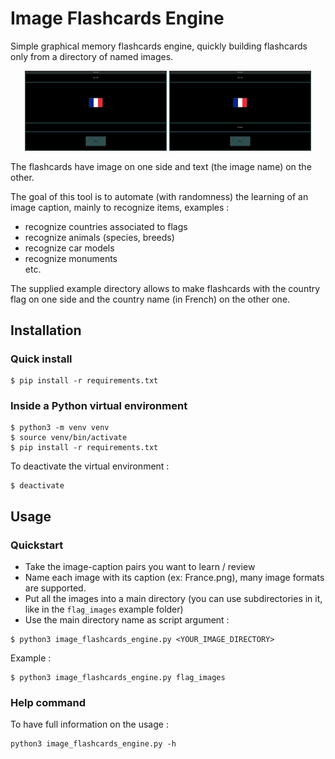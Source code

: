 # Image Flashcards Engine

Simple graphical memory flashcards engine, quickly building flashcards only from a directory of named images.

<p align="center">
  <img src="resources/screenshot1.png" alt="Screenshot 1" width="45%" />
  <img src="resources/screenshot2.png" alt="Screenshot 2" width="45%" />
</p>

The flashcards have image on one side and text (the image name) on the other. 

The goal of this tool is to automate (with randomness) the learning of an image caption, mainly to recognize items, examples :
- recognize countries associated to flags
- recognize animals (species, breeds)
- recognize car models
- recognize monuments  
etc. 

The supplied example directory allows to make flashcards with the country flag on one side and the country name (in French) on the other one.

## Installation
### Quick install
```
$ pip install -r requirements.txt
```

### Inside a Python virtual environment
```
$ python3 -m venv venv
$ source venv/bin/activate
$ pip install -r requirements.txt
```

To deactivate the virtual environment :
```
$ deactivate
```

## Usage
### Quickstart

- Take the image-caption pairs you want to learn / review
- Name each image with its caption (ex: France.png), many image formats are supported.
- Put all the images into a main directory (you can use subdirectories in it, like in the `flag_images` example folder)
- Use the main directory name as script argument :
```
$ python3 image_flashcards_engine.py <YOUR_IMAGE_DIRECTORY>
```

Example :
```
$ python3 image_flashcards_engine.py flag_images
```

### Help command
To have full information on the usage : 
```
python3 image_flashcards_engine.py -h
```


